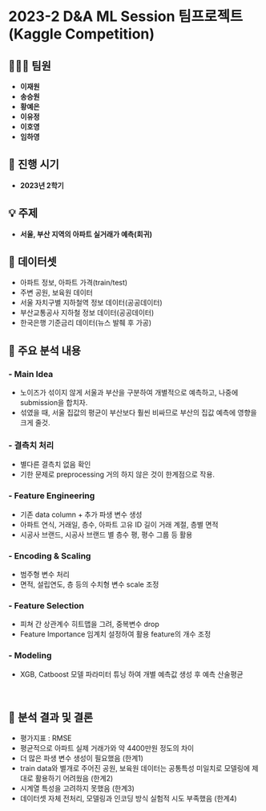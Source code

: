#  **2023-2 D&A ML Session 팀프로젝트(Kaggle Competition)**

## 🧑‍🤝‍🧑 **팀원**
- **이재원**
- **송승원**
- **황예은**
- **이유정**
- **이호영**
- **임하영**

## 📅 **진행 시기**
- **2023년 2학기**

## 💡 **주제**
- **서울, 부산 지역의 아파트 실거래가 예측(회귀)**

##  📌 **데이터셋**
- 아파트 정보, 아파트 가격(train/test)
- 주변 공원, 보육원 데이터
- 서울 자치구별 지하철역 정보 데이터(공공데이터)
- 부산교통공사 지하철 정보 데이터(공공데이터)
- 한국은행 기준금리 데이터(뉴스 발췌 후 가공)
  
## 📌 **주요 분석 내용**

### - **Main Idea**
- 노이즈가 섞이지 않게 서울과 부산을 구분하여 개별적으로 예측하고, 나중에 submission을 합치자.
- 섞였을 때, 서울 집값의 평균이 부산보다 훨씬 비싸므로 부산의 집값 예측에 영향을 크게 줄것.

### - **결측치 처리**
- 별다른 결측치 없음 확인
- 기한 문제로 preprocessing 거의 하지 않은 것이 한계점으로 작용. 

### - **Feature Engineering**
- 기존 data column + 추가 파생 변수 생성
- 아파트 연식, 거래일, 층수, 아파트 고유 ID 길이 거래 계절, 층별 면적
- 시공사 브랜드, 시공사 브랜드 별 층수 평, 평수 그룹 등 활용

### - **Encoding & Scaling**
- 범주형 변수 처리
- 면적, 설립연도, 층 등의 수치형 변수 scale 조정  

### - **Feature Selection**
- 피쳐 간 상관계수 히트맵을 그려, 중복변수 drop
- Feature Importance 임계치 설정하여 활용 feature의 개수 조정

### - **Modeling**
- XGB, Catboost 모델 파라미터 튜닝 하여 개별 예측값 생성 후 예측 산술평균

<br/>

## 📝 **분석 결과 및 결론**
- 평가지표 : RMSE
- 평균적으로 아파트 실제 거래가와 약 4400만원 정도의 차이
- 더 많은 파생 변수 생성이 필요했음 (한계1)
- train data와 별개로 주어진 공원, 보육원 데이터는 공통특성 미일치로 모델링에 제대로 활용하기 어려웠음 (한계2)
- 시계열 특성을 고려하지 못했음 (한계3)
- 데이터셋 자체 전처리, 모델링과 인코딩 방식 실험적 시도 부족했음 (한계4)
  

